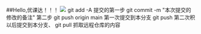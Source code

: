 ##Hello,优课达！！！
![](https://qgt-style.oss-cn-hangzhou.aliyuncs.com/newcoursep4/g1/g1-2-2/tenor.gif)
git add -A   提交的第一步
git commit -m "本次提交的修改的备注"      第二步
git push origin main        第一次提交到本分支
git push           第二次积以后提交到本分支、
git pull           抓取远程仓库的内容
